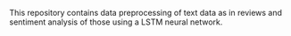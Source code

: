 This repository contains data preprocessing of text data as in reviews and sentiment analysis of those using a LSTM neural network.
